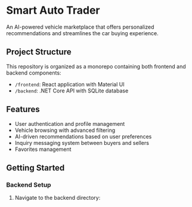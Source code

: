 # Smart Auto Trader

An AI-powered vehicle marketplace that offers personalized recommendations and streamlines the car buying experience.

## Project Structure

This repository is organized as a monorepo containing both frontend and backend components:

- `/frontend`: React application with Material UI
- `/backend`: .NET Core API with SQLite database

## Features

- User authentication and profile management
- Vehicle browsing with advanced filtering
- AI-driven recommendations based on user preferences
- Inquiry messaging system between buyers and sellers
- Favorites management

## Getting Started

### Backend Setup

1. Navigate to the backend directory:
